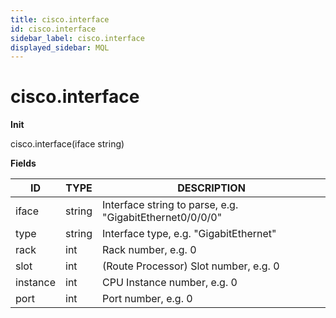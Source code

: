```yaml
---
title: cisco.interface
id: cisco.interface
sidebar_label: cisco.interface
displayed_sidebar: MQL
---
```


# cisco.interface

**Init**

cisco.interface(iface string)

**Fields**

| ID       | TYPE   | DESCRIPTION                                              |
| -------- | ------ | -------------------------------------------------------- |
| iface    | string | Interface string to parse, e.g. "GigabitEthernet0/0/0/0" |
| type     | string | Interface type, e.g. "GigabitEthernet"                   |
| rack     | int    | Rack number, e.g. 0                                      |
| slot     | int    | (Route Processor) Slot number, e.g. 0                    |
| instance | int    | CPU Instance number, e.g. 0                              |
| port     | int    | Port number, e.g. 0                                      |
